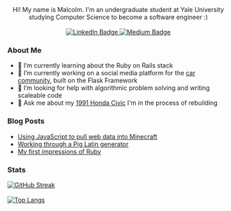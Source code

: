 <div id="intro" align="center">
  Hi! My name is Malcolm. I'm an undergraduate student at Yale University studying Computer Science to become a software engineer :)
  <br><br>
  <div id="badges">
    <a href="https://www.linkedin.com/in/malcolm-keyes/">
      <img src="https://img.shields.io/badge/LinkedIn-blue?style=for-the-badge&logo=linkedin&logoColor=white" alt="LinkedIn Badge" />
    </a>
    <a href="https://medium.com/@malcolm-keyes">
      <img src="https://img.shields.io/badge/Medium-black?style=for-the-badge&logo=medium&logoColor=white" alt="Medium Badge" />
    </a>
  </div>
</div>

### About Me
- 🌱 I’m currently learning about the Ruby on Rails stack
- 🔭 I’m currently working on a social media platform for the [car community](https://github.com/malcolmk181/community), built on the Flask Framework
- 🤔 I’m looking for help with algorithmic problem solving and writing scaleable code
- 💬 Ask me about my [1991 Honda Civic](https://www.instagram.com/malcolms_civics/) I'm in the process of rebuilding

### Blog Posts
<!-- BLOG-POST-LIST:START -->
- [Using JavaScript to pull web data into Minecraft](https://medium.com/@malcolm-keyes/using-javascript-to-pull-web-data-into-minecraft-d00fadd969b8?source=rss-7cf62e377b65------2)
- [Working through a Pig Latin generator](https://medium.com/@malcolm-keyes/working-through-a-pig-latin-generator-15456c761d52?source=rss-7cf62e377b65------2)
- [My first impressions of Ruby](https://medium.com/@malcolm-keyes/my-first-impressions-of-ruby-e2e798cbcea1?source=rss-7cf62e377b65------2)
<!-- BLOG-POST-LIST:END -->

### Stats
[![GitHub Streak](http://github-readme-streak-stats.herokuapp.com?user=malcolmk181&theme=highcontrast&hide_border=true&date_format=M%20j%5B%2C%20Y%5D)](https://git.io/streak-stats)
<br><br>
[![Top Langs](https://github-readme-stats.vercel.app/api/top-langs/?username=malcolmk181&layout=compact&hide=html)](https://github.com/anuraghazra/github-readme-stats)


<!--
Inspiration taken from the https://www.sitepoint.com/github-profile-readme/ tutorial :) thank you!
-->

